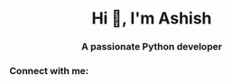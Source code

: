 <h1 align="center">Hi 👋, I'm Ashish</h1>
<h3 align="center">A passionate Python developer</h3>

<h3 align="left">Connect with me:</h3>
<p align="left">
</p>
